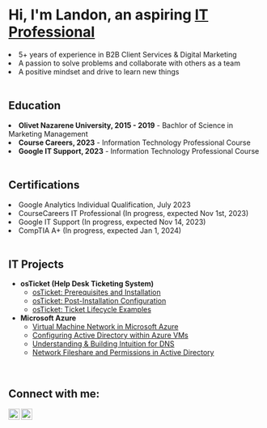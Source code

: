 <h1 algin="left">Hi, I'm Landon, an aspiring <a href="https://www.linkedin.com/in/martinlandon">IT Professional</a></i></h1>
  <li>5+ years of experience in B2B Client Services & Digital Marketing</li>
  <li>A passion to solve problems and collaborate with others as a team</li>
  <li>A positive mindset and drive to learn new things</li>
</ul>
<br>

<!--- Education --->

<h2 align = "left">Education</h2>
  <li><b>Olivet Nazarene University, 2015 - 2019</b> - Bachlor of Science in Marketing Management</li>
  <li><b>Course Careers, 2023</b> - Information Technology Professional Course</li>
  <li><b>Google IT Support, 2023</b> - Information Technology Professional Course</li>
</ul>
<br>

<!--- Certifications --->

<h2 align = "left">Certifications</h2>

  <li>Google Analytics Individual Qualification, July 2023</li>
  <li>CourseCareers IT Professional (In progress, expected Nov 1st, 2023)</li>
  <li>Google IT Support (In progress, expected Nov 14, 2023)</li>
  <li>CompTIA A+ (In progress, expected Jan 1, 2024)</li>
</ul>
<br>

<!--- IT Projects --->

<h2 align = "left">IT Projects</h2>

- <b>osTicket (Help Desk Ticketing System)</b>
  - [osTicket: Prerequisites and Installation](https://github.com/landonbmartin/osticket-prereqs)
  - [osTicket: Post-Installation Configuration](https://github.com/landonbmartin/post-install-config)
  - [osTicket: Ticket Lifecycle Examples](https://github.com/landonbmartin/ticket-lifecycle)
- <b>Microsoft Azure</b>
  - [Virtual Machine Network in Microsoft Azure](https://github.com/landonbmartin/vm-network)
  - [Configuring Active Directory within Azure VMs](https://github.com/landonbmartin/configure-ad)
  - [Understanding & Building Intuition for DNS](https://github.com/landonbmartin/DNS)
  - [Network Fileshare and Permissions in Active Directory](https://github.com/landonbmartin/network-fileshare)
</ul>
<br>

<h2>Connect with me:</h2>

[<img align="left" alt="Landon | LinkedIn" width="22px" src="https://cdn.jsdelivr.net/npm/simple-icons@v3/icons/linkedin.svg" />][linkedin]
[<img align="left" alt="Landon | Instagram" width="22px" src="https://cdn.jsdelivr.net/npm/simple-icons@v3/icons/instagram.svg" />][instagram]

[linkedin]: https://www.linkedin.com/in/martinlandon
[instagram]: https://www.instagram.com/iamlandonmartin/
